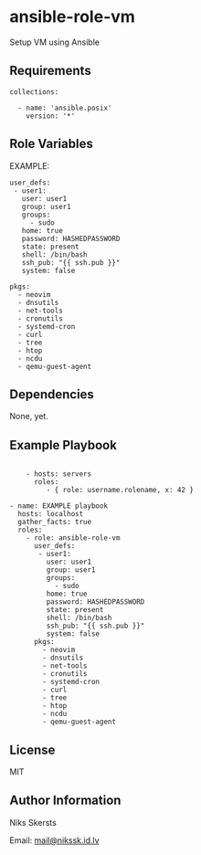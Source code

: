 ansible-role-vm
=========

Setup VM using Ansible

Requirements
------------

```
collections:

  - name: 'ansible.posix'
    version: '*'
```

Role Variables
--------------

EXAMPLE:

```
user_defs:
 - user1:
   user: user1
   group: user1
   groups:
     - sudo
   home: true
   password: HASHEDPASSWORD
   state: present
   shell: /bin/bash
   ssh_pub: "{{ ssh.pub }}"
   system: false

pkgs:
  - neovim
  - dnsutils
  - net-tools
  - cronutils
  - systemd-cron
  - curl
  - tree
  - htop
  - ncdu
  - qemu-guest-agent
```

Dependencies
------------

None, yet.

Example Playbook
----------------


```

    - hosts: servers
      roles:
         - { role: username.rolename, x: 42 }

- name: EXAMPLE playbook
  hosts: localhost
  gather_facts: true
  roles:
    - role: ansible-role-vm
      user_defs:
       - user1:
         user: user1
         group: user1
         groups:
           - sudo
         home: true
         password: HASHEDPASSWORD
         state: present
         shell: /bin/bash
         ssh_pub: "{{ ssh.pub }}"
         system: false
      pkgs:
        - neovim
        - dnsutils
        - net-tools
        - cronutils
        - systemd-cron
        - curl
        - tree
        - htop
        - ncdu
        - qemu-guest-agent
```

License
-------

MIT

Author Information
------------------

Niks Skersts

Email: mail@nikssk.id.lv
